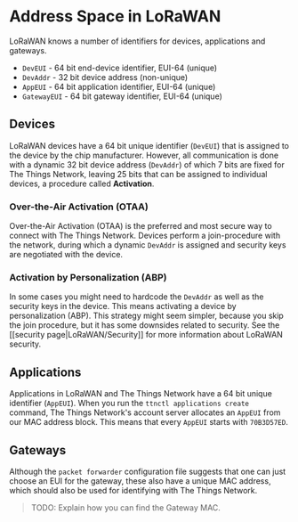 # Address Space in LoRaWAN

LoRaWAN knows a number of identifiers for devices, applications and gateways.

* `DevEUI` - 64 bit end-device identifier, EUI-64 (unique)
* `DevAddr` - 32 bit device address (non-unique)
* `AppEUI` - 64 bit application identifier, EUI-64 (unique)
* `GatewayEUI` - 64 bit gateway identifier, EUI-64 (unique)

## Devices

LoRaWAN devices have a 64 bit unique identifier (`DevEUI`) that is assigned to the device by the chip manufacturer. However, all communication is done with a dynamic 32 bit device address (`DevAddr`) of which 7 bits are fixed for The Things Network, leaving 25 bits that can be assigned to individual devices, a procedure called **Activation**.

### Over-the-Air Activation (OTAA)

Over-the-Air Activation (OTAA) is the preferred and most secure way to connect with The Things Network. Devices perform a join-procedure with the network, during which a dynamic `DevAddr` is assigned and security keys are negotiated with the device.

### Activation by Personalization (ABP)

In some cases you might need to hardcode the `DevAddr` as well as the security keys in the device. This means activating a device by personalization (ABP). This strategy might seem simpler, because you skip the join procedure, but it has some downsides related to security. See the [[security page|LoRaWAN/Security]] for more information about LoRaWAN security.

## Applications

Applications in LoRaWAN and The Things Network have a 64 bit unique identifier (`AppEUI`). When you run the `ttnctl applications create` command, The Things Network's account server allocates an `AppEUI` from our MAC address block. This means that every `AppEUI` starts with `70B3D57ED`.

## Gateways

Although the `packet forwarder` configuration file suggests that one can just choose an EUI for the gateway, these also have a unique MAC address, which should also be used for identifying with The Things Network.

> TODO: Explain how you can find the Gateway MAC.
